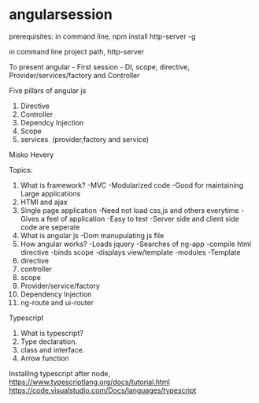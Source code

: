 # angularsession
prerequisites: 
in command line,
 npm install http-server -g
 
 in command line project path,
 http-server 

To present angular - First session - DI, scope, directive, Provider/services/factory and Controller


Five pillars of  angular js

1. Directive
2. Controller
3. Dependcy Injection
4. Scope
5. services. (provider,factory and service)

Misko Hevery

Topics:
1. What is framework?
    -MVC
    -Modularized code
    -Good for maintaining Large applications
2. HTMl and ajax
3. Single page application
    -Need not load css,js and others everytime
    -Gives a feel of application
    -Easy to test
    -Server side and client side code are seperate
4. What is angular js
    -Dom manupulating js file
5. How angular works?
    -Loads jquery
    -Searches of ng-app
    -compile html directive
    -binds scope
    -displays view/template
    -modules
    -Template
6.  directive
7.  controller
8.  scope  
9.  Provider/service/factory
10. Dependency Injection
11. ng-route and ui-router
       
    
Typescript
1. What is typescript?
2. Type declaration.
3. class and interface.
4. Arrow function    
    
    

Installing typescript
after node,
https://www.typescriptlang.org/docs/tutorial.html
https://code.visualstudio.com/Docs/languages/typescript